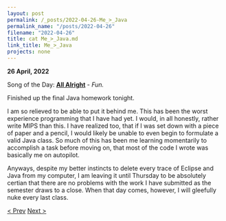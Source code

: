 ```yaml
---
layout: post
permalink: /_posts/2022-04-26-Me_>_Java
permalink_name: "/posts/2022-04-26"
filename: "2022-04-26"
title: cat Me_>_Java.md
link_title: Me_>_Java
projects: none
---
```

**26 April, 2022**

Song of the Day: [**All Alright**](https://youtu.be/mmKt0WaAPDQ) - *Fun.*

Finished up the final Java homework tonight.

I am so relieved to be able to put it behind me. This has been the worst experience programming that I have had yet. I would, in all honestly, rather write MIPS than this. I have realized too, that if I was set down with a piece of paper and a pencil, I would likely be unable to even begin to formulate a valid Java class. So much of this has been me learning momentarily to accomplish a task before moving on, that most of the code I wrote was basically me on autopilot.

Anyways, despite my better instincts to delete every trace of Eclipse and Java from my computer, I am leaving it until Thursday to be absolutely certian that there are no problems with the work I have submitted as the semester draws to a close. When that day comes, however, I will gleefully nuke every last class.

[< Prev](/_posts/2022-04-25-starfield_photos_round_3)    [Next >](/all_caught_up)
